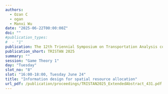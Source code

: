 ```yaml
---
authors:
  - Ozan C
  - ogan
  - Manxi Wu
date: "2025-06-22T00:00:00Z"
doi: ""
#publication_types:
#  - "1"
publication: The 12th Triennial Symposium on Transportation Analysis conference
publication_short: TRISTAN 2025
summary: ""
session: "Game Theory 1"
day: "Tuesday"
slot_no: "8"
slot: "16:00-18:00, Tuesday June 24"
title: "Information design for spatial resource allocation"
url_pdf: /publication/proceedings/TRISTAN2025_ExtendedAbstract_431.pdf
---
```

